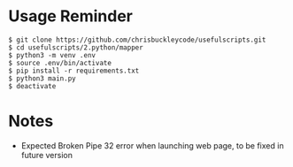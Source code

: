# Usage Reminder

```shell
$ git clone https://github.com/chrisbuckleycode/usefulscripts.git
$ cd usefulscripts/2.python/mapper
$ python3 -m venv .env
$ source .env/bin/activate
$ pip install -r requirements.txt
$ python3 main.py
$ deactivate
```

# Notes
- Expected Broken Pipe 32 error when launching web page, to be fixed in future version 